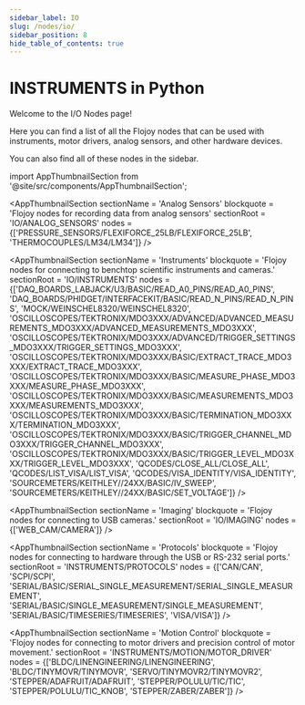 ```yaml
---
sidebar_label: IO
slug: /nodes/io/
sidebar_position: 8
hide_table_of_contents: true
---
```


# INSTRUMENTS in Python

Welcome to the I/O Nodes page!

Here you can find a list of all the Flojoy nodes that can be used with instruments, motor drivers, analog sensors, and other hardware devices.

You can also find all of these nodes in the sidebar.

<!-- Custom component -->

import AppThumbnailSection from '@site/src/components/AppThumbnailSection';

<AppThumbnailSection
sectionName = 'Analog Sensors'
blockquote = 'Flojoy nodes for recording data from analog sensors'
sectionRoot = 'IO/ANALOG_SENSORS'
nodes = {['PRESSURE_SENSORS/FLEXIFORCE_25LB/FLEXIFORCE_25LB', 'THERMOCOUPLES/LM34/LM34']}
/>

<AppThumbnailSection
sectionName = 'Instruments'
blockquote = 'Flojoy nodes for connecting to benchtop scientific instruments and cameras.'
sectionRoot = 'IO/INSTRUMENTS'
nodes = {['DAQ_BOARDS_LABJACK/U3/BASIC/READ_A0_PINS/READ_A0_PINS', 'DAQ_BOARDS/PHIDGET/INTERFACEKIT/BASIC/READ_N_PINS/READ_N_PINS', 'MOCK/WEINSCHEL8320/WEINSCHEL8320', 'OSCILLOSCOPES/TEKTRONIX/MDO3XXX/ADVANCED/ADVANCED_MEASUREMENTS_MDO3XXX/ADVANCED_MEASUREMENTS_MDO3XXX', 'OSCILLOSCOPES/TEKTRONIX/MDO3XXX/ADVANCED/TRIGGER_SETTINGS_MDO3XXX/TRIGGER_SETTINGS_MDO3XXX', 'OSCILLOSCOPES/TEKTRONIX/MDO3XXX/BASIC/EXTRACT_TRACE_MDO3XXX/EXTRACT_TRACE_MDO3XXX', 'OSCILLOSCOPES/TEKTRONIX/MDO3XXX/BASIC/MEASURE_PHASE_MDO3XXX/MEASURE_PHASE_MDO3XXX', 'OSCILLOSCOPES/TEKTRONIX/MDO3XXX/BASIC/MEASUREMENTS_MDO3XXX/MEASUREMENTS_MDO3XXX', 'OSCILLOSCOPES/TEKTRONIX/MDO3XXX/BASIC/TERMINATION_MDO3XXX/TERMINATION_MDO3XXX', 'OSCILLOSCOPES/TEKTRONIX/MDO3XXX/BASIC/TRIGGER_CHANNEL_MDO3XXX/TRIGGER_CHANNEL_MDO3XXX', 'OSCILLOSCOPES/TEKTRONIX/MDO3XXX/BASIC/TRIGGER_LEVEL_MDO3XXX/TRIGGER_LEVEL_MDO3XXX', 'QCODES/CLOSE_ALL/CLOSE_ALL', 'QCODES/LIST_VISA/LIST_VISA', 'QCODES/VISA_IDENTITY/VISA_IDENTITY', 'SOURCEMETERS/KEITHLEY//24XX/BASIC/IV_SWEEP', 'SOURCEMETERS/KEITHLEY//24XX/BASIC/SET_VOLTAGE']}
/>

<AppThumbnailSection
sectionName = 'Imaging'
blockquote = 'Flojoy nodes for connecting to USB cameras.'
sectionRoot = 'IO/IMAGING'
nodes = {['WEB_CAM/CAMERA']}
/>

<AppThumbnailSection
sectionName = 'Protocols'
blockquote = 'Flojoy nodes for connecting to hardware through the USB or RS-232 serial ports.'
sectionRoot = 'INSTRUMENTS/PROTOCOLS'
nodes = {['CAN/CAN', 'SCPI/SCPI', 'SERIAL/BASIC/SERIAL_SINGLE_MEASUREMENT/SERIAL_SINGLE_MEASUREMENT', 'SERIAL/BASIC/SINGLE_MEASUREMENT/SINGLE_MEASUREMENT', 'SERIAL/BASIC/TIMESERIES/TIMESERIES', 'VISA/VISA']}
/>

<AppThumbnailSection
sectionName = 'Motion Control'
blockquote = 'Flojoy nodes for connecting to motor drivers and precision control of motor movement.'
sectionRoot = 'INSTRUMENTS/MOTION/MOTOR_DRIVER'
nodes = {['BLDC/LINENGINEERING/LINENGINEERING', 'BLDC/TINYMOVR/TINYMOVR', 'SERVO/TINYMOVR2/TINYMOVR2', 'STEPPER/ADAFRUIT/ADAFRUIT', 'STEPPER/POLULU/TIC/TIC', 'STEPPER/POLULU/TIC_KNOB', 'STEPPER/ZABER/ZABER']}
/>